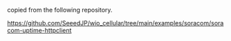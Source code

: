 copied from the following repository.

https://github.com/SeeedJP/wio_cellular/tree/main/examples/soracom/soracom-uptime-httpclient
